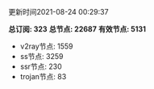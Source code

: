 更新时间2021-08-24 00:29:37

**总订阅: 323**
**总节点: 22687**
**有效节点: 5131**
- v2ray节点: 1559
- ss节点: 3259
- ssr节点: 230
- trojan节点: 83
